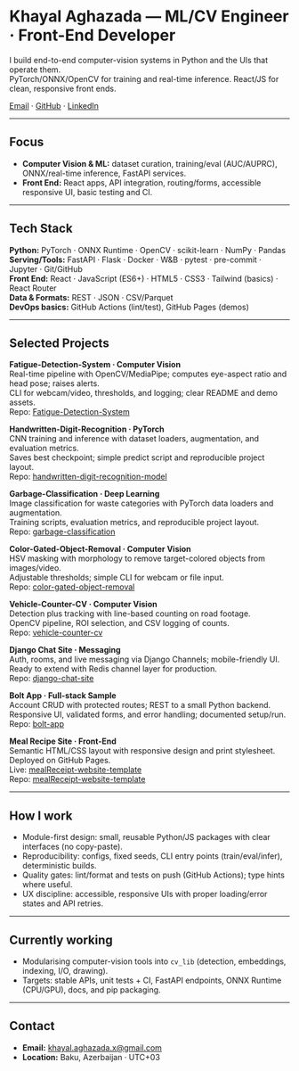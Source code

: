# Khayal Aghazada — ML/CV Engineer · Front-End Developer

I build end-to-end computer-vision systems in Python and the UIs that operate them.  
PyTorch/ONNX/OpenCV for training and real-time inference. React/JS for clean, responsive front ends.

[Email](mailto:khayal.aghazada.x@gmail.com) · [GitHub](https://github.com/Khayal-Aghazada) · [LinkedIn](https://www.linkedin.com/in/khayal-aghazada-738990301/)

---

## Focus
- **Computer Vision & ML:** dataset curation, training/eval (AUC/AUPRC), ONNX/real-time inference, FastAPI services.
- **Front End:** React apps, API integration, routing/forms, accessible responsive UI, basic testing and CI.

---

## Tech Stack
**Python:** PyTorch · ONNX Runtime · OpenCV · scikit-learn · NumPy · Pandas  
**Serving/Tools:** FastAPI · Flask · Docker · W&B · pytest · pre-commit · Jupyter · Git/GitHub  
**Front End:** React · JavaScript (ES6+) · HTML5 · CSS3 · Tailwind (basics) · React Router  
**Data & Formats:** REST · JSON · CSV/Parquet  
**DevOps basics:** GitHub Actions (lint/test), GitHub Pages (demos)

---

## Selected Projects

**Fatigue-Detection-System · Computer Vision**  
Real-time pipeline with OpenCV/MediaPipe; computes eye-aspect ratio and head pose; raises alerts.  
CLI for webcam/video, thresholds, and logging; clear README and demo assets.  
Repo: [Fatigue-Detection-System](https://github.com/Khayal-Aghazada/Fatigue-Detection-System)

**Handwritten-Digit-Recognition · PyTorch**  
CNN training and inference with dataset loaders, augmentation, and evaluation metrics.  
Saves best checkpoint; simple predict script and reproducible project layout.  
Repo: [handwritten-digit-recognition-model](https://github.com/Khayal-Aghazada/handwritten-digit-recognition-model)

**Garbage-Classification · Deep Learning**  
Image classification for waste categories with PyTorch data loaders and augmentation.  
Training scripts, evaluation metrics, and reproducible project layout.  
Repo: [garbage-classification](https://github.com/Khayal-Aghazada/garbage-classification)

**Color-Gated-Object-Removal · Computer Vision**  
HSV masking with morphology to remove target-colored objects from images/video.  
Adjustable thresholds; simple CLI for webcam or file input.  
Repo: [color-gated-object-removal](https://github.com/Khayal-Aghazada/color-gated-object-removal)

**Vehicle-Counter-CV · Computer Vision**  
Detection plus tracking with line-based counting on road footage.  
OpenCV pipeline, ROI selection, and CSV logging of counts.  
Repo: [vehicle-counter-cv](https://github.com/Khayal-Aghazada/vehicle-counter-cv)

**Django Chat Site · Messaging**  
Auth, rooms, and live messaging via Django Channels; mobile-friendly UI.  
Ready to extend with Redis channel layer for production.  
Repo: [django-chat-site](https://github.com/Khayal-Aghazada/django-chat-site)

**Bolt App · Full-stack Sample**  
Account CRUD with protected routes; REST to a small Python backend.  
Responsive UI, validated forms, and error handling; documented setup/run.  
Repo: [bolt-app](https://github.com/Khayal-Aghazada/bolt-app)

**Meal Recipe Site · Front-End**  
Semantic HTML/CSS layout with responsive design and print stylesheet.  
Deployed on GitHub Pages.  
Live: [mealReceipt-website-template](https://khayal-aghazada.github.io/mealReceipt-website-template/)  
Repo: [mealReceipt-website-template](https://github.com/Khayal-Aghazada/mealReceipt-website-template)

---

## How I work
- Module-first design: small, reusable Python/JS packages with clear interfaces (no copy-paste).
- Reproducibility: configs, fixed seeds, CLI entry points (train/eval/infer), deterministic builds.
- Quality gates: lint/format and tests on push (GitHub Actions); type hints where useful.
- UX discipline: accessible, responsive UIs with proper loading/error states and API retries.


---

## Currently working
- Modularising computer-vision tools into `cv_lib` (detection, embeddings, indexing, I/O, drawing).
- Targets: stable APIs, unit tests + CI, FastAPI endpoints, ONNX Runtime (CPU/GPU), docs, and pip packaging.


---

## Contact
- **Email:** khayal.aghazada.x@gmail.com  
- **Location:** Baku, Azerbaijan · UTC+03
